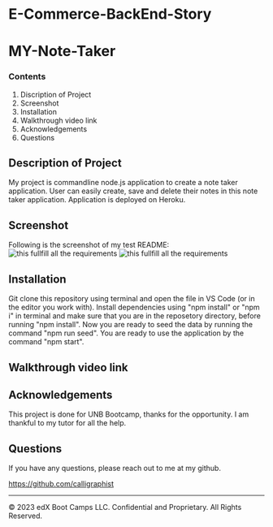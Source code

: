 # E-Commerce-BackEnd-Story
# MY-Note-Taker

### Contents

1. Discription of Project
2. Screenshot
3. Installation 
4. Walkthrough video link
5. Acknowledgements
6. Questions

## Description of Project
   My project is commandline node.js application to create a note taker application. User can easily create, save and delete their notes in this note taker application. Application is deployed on Heroku.


## Screenshot
Following is the screenshot of my test README:
![this fullfill all the requirements](./.png)
![this fullfill all the requirements](./.png)

## Installation 

Git clone this repository using terminal and open the file in VS Code (or in the editor you work with). Install dependencies using "npm install" or "npm i" in terminal and make sure that you are in the reposetory directory, before running "npm install". Now you are ready to seed the data by running the command "npm run seed". You are ready to use the application by the command "npm start".

## Walkthrough video link



## Acknowledgements

This project is done for UNB Bootcamp, thanks for the opportunity. I am thankful to my tutor for all the help.

## Questions

If you have any questions, please reach out to me at my github.

https://github.com/calligraphist


  






---
© 2023 edX Boot Camps LLC. Confidential and Proprietary. All Rights Reserved.
